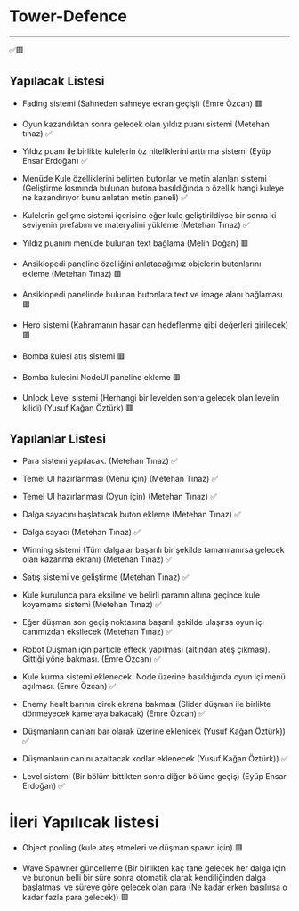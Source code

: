 # Tower-Defence

------

✅🟥

## Yapılacak Listesi

- Fading sistemi (Sahneden sahneye ekran geçişi) (Emre Özcan) 🟥

- Oyun kazandıktan sonra gelecek olan yıldız puanı sistemi (Metehan tınaz) ✅

- Yıldız puanı ile birlikte kulelerin öz niteliklerini arttırma sistemi (Eyüp Ensar Erdoğan) ✅

- Menüde Kule özelliklerini belirten butonlar ve metin alanları sistemi (Geliştirme kısmında bulunan butona basıldığında o özellik hangi kuleye ne kazandırıyor bunu anlatan metin paneli) ✅

- Kulelerin gelişme sistemi içerisine eğer kule geliştirildiyse bir sonra ki seviyenin prefabını ve materyalini yükleme (Metehan Tınaz) ✅

- Yıldız puanını menüde bulunan text bağlama (Melih Doğan) 🟥

- Ansiklopedi paneline özelliğini anlatacağımız objelerin butonlarını ekleme (Metehan Tınaz) 🟥

- Ansiklopedi panelinde bulunan butonlara text ve image alanı bağlaması 🟥

- Hero sistemi (Kahramanın hasar can hedeflenme gibi değerleri girilecek) 🟥

- Bomba kulesi atış sistemi 🟥

- Bomba kulesini NodeUI paneline ekleme 🟥

- Unlock Level sistemi (Herhangi bir levelden sonra gelecek olan levelin kilidi) (Yusuf Kağan Öztürk) 🟥


## Yapılanlar Listesi
 - Para sistemi yapılacak. (Metehan Tınaz) ✅
   
 - Temel UI hazırlanması (Menü için) (Metehan Tınaz) ✅
 
 - Temel UI hazırlanması (Oyun için) (Metehan Tınaz) ✅
 
 - Dalga sayacını başlatacak buton ekleme (Metehan Tınaz) ✅
 
 - Dalga sayacı (Metehan Tınaz) ✅

 - Winning sistemi (Tüm dalgalar başarılı bir şekilde tamamlanırsa gelecek olan kazanma ekranı) (Metehan Tınaz) ✅

 - Satış sistemi ve geliştirme (Metehan Tınaz) ✅

 - Kule kurulunca para eksilme ve belirli paranın altına geçince kule koyamama sistemi (Metehan Tınaz) ✅
 
 - Eğer düşman son geçiş noktasına başarılı şekilde ulaşırsa oyun içi canımızdan eksilecek (Metehan Tınaz) ✅
 
 - Robot Düşman için particle effeck yapılması (altından ateş çıkması). Gittiği yöne bakması. (Emre Özcan) ✅

 - Kule kurma sistemi eklenecek. Node üzerine basıldığında oyun içi menü açılması. (Emre Özcan) ✅

 - Enemy healt barının direk ekrana bakması (Slider düşman ile birlikte dönmeyecek kameraya bakacak) (Emre Özcan) ✅
 
 - Düşmanların canları bar olarak üzerine eklenicek (Yusuf Kağan Öztürk)) ✅
 
 - Düşmanların canını azaltacak kodlar eklenecek (Yusuf Kağan Öztürk)) ✅
 
 - Level sistemi (Bir bölüm bittikten sonra diğer bölüme geçiş) (Eyüp Ensar Erdoğan) ✅
 
# İleri Yapılıcak listesi

 - Object pooling (kule ateş etmeleri ve düşman spawn için) 🟥

 - Wave Spawner güncelleme (Bir birlikten kaç tane gelecek her dalga için ve butonun belli bir süre sonra otomatik olarak kendiliğinden dalga başlatması ve süreye göre gelecek olan para (Ne kadar erken basılırsa o kadar fazla para gelecek)) 🟥
